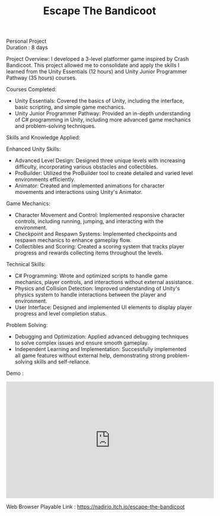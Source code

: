 ﻿---
title: Escape The Bandicoot
publishDate: 2024-05-29 00:00:00
img: /nadirniodil.github.io/assets/Brick-breaker.jpg
description: |
   
 
  
---
Personal Project\
Duration : 8 days

Project Overview:
I developed a 3-level platformer game inspired by Crash Bandicoot. This project allowed me to consolidate and apply the skills I learned from the Unity Essentials (12 hours) and Unity Junior Programmer Pathway (35 hours) courses.

Courses Completed:
- Unity Essentials: Covered the basics of Unity, including the interface, basic scripting, and simple game mechanics.
- Unity Junior Programmer Pathway: Provided an in-depth understanding of C# programming in Unity, including more advanced game mechanics and problem-solving techniques.

Skills and Knowledge Applied:

Enhanced Unity Skills:
- Advanced Level Design: Designed three unique levels with increasing difficulty, incorporating various obstacles and collectibles.
- ProBuilder: Utilized the ProBuilder tool to create detailed and varied level environments efficiently.
- Animator: Created and implemented animations for character movements and interactions using Unity's Animator.

Game Mechanics:
- Character Movement and Control: Implemented responsive character controls, including running, jumping, and interacting with the environment.
- Checkpoint and Respawn Systems: Implemented checkpoints and respawn mechanics to enhance gameplay flow.
- Collectibles and Scoring: Created a scoring system that tracks player progress and rewards collecting items throughout the levels.

Technical Skills:
- C# Programming: Wrote and optimized scripts to handle game mechanics, player controls, and interactions without external assistance.
- Physics and Collision Detection: Improved understanding of Unity's physics system to handle interactions between the player and environment.
- User Interface: Designed and implemented UI elements to display player progress and level completion status.

Problem Solving:
- Debugging and Optimization: Applied advanced debugging techniques to solve complex issues and ensure smooth gameplay.
- Independent Learning and Implementation: Successfully implemented all game features without external help, demonstrating strong problem-solving skills and self-reliance.

Demo :
<iframe width="560" height="315" src="https://www.youtube.com/embed/HvjrpnqXPBg?si=sGtnjAIr5JGVugXM" title="YouTube video player" frameborder="0" allow="accelerometer; autoplay; clipboard-write; encrypted-media; gyroscope; picture-in-picture; web-share" referrerpolicy="strict-origin-when-cross-origin" allowfullscreen></iframe>

Web Browser Playable Link : https://nadirio.itch.io/escape-the-bandicoot
